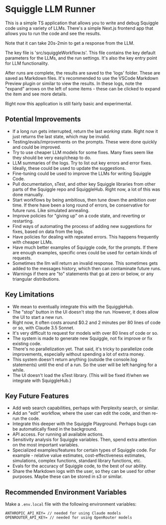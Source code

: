 # Squiggle LLM Runner

This is a simple TS application that allows you to write and debug Squiggle code using a variety of LLMs. There's a simple Next.js frontend app that allows you to run the code and see the results.

Note that it can take 20s-2min to get a response from the LLM.

The key file is 'src/squiggleWorkflow.ts'. This file contains the key default parameters for the LLMs, and the run settings. It's also the key entry point for LLM functionality.

After runs are complete, the results are saved to the 'logs' folder. These are saved as Markdown files. It's recommended to use the VSCode Markdown Preview plugin or similar to view the results. In these logs, note the "expand" arrows on the left of some items - these can be clicked to expand the item and see more details.

Right now this application is still fairly basic and experimental.

## Potential Improvements

- If a long run gets interrupted, return the last _working_ state. Right now it just returns the last state, which may be invalid.
- Testing/evals/improvements on the prompts. These were done quickly and could be improved.
- Try to use cheaper LLM models for some fixes. Many fixes seem like they should be very easy/cheap to do.
- LLM summaries of the logs. Try to list out key errors and error fixes. Ideally, these could be used to update the suggestions.
- Fine-tuning could be used to improve the LLMs for writing Squiggle Code.
- Pull documentation, sTest, and other key Squiggle libraries from other parts of the Squiggle repo and SquiggleHub. Right now, a lot of this was done manually.
- Start workflows by being ambitious, then tune down the ambition over time. If there have been a long round of errors, be conservative for future runs. Like simulated annealing.
- Improve policies for "giving up" on a code state, and reverting or restarting.
- Find ways of automating the process of adding new suggestions for fixes, based on data from the logs.
- Have policies for dealing with repeated errors. This happens frequently with cheaper LLMs.
- Have much better examples of Squiggle code, for the prompts. If there are enough examples, specific ones could be used for certain kinds of requests.
- Sometimes the llm will return an invalid response. This sometimes gets added to the messages history, which then can contaminate future runs.
- Warnings if there are "to" statements that go at zero or below, or any triangular distributions.

## Key Limitations

- We mean to eventually integrate this with the SquiggleHub.
- The "stop" button in the UI doesn't stop the run. However, it does allow the UI to start a new run.
- Right now, it often costs around $0.2 and 2 minutes per 80 lines of code or so, with Claude 3.5 Sonnet.
- It's very difficult to request for models with over 80 lines of code or so.
- The system is made to generate new Squiggle, not fix improve or fix existing code.
- There's no parallelization yet. That said, it's tricky to parallelize code improvements, especially without spending a lot of extra money.
- This system doesn't return anything (outside the console.log statements) until the end of a run. So the user will be left hanging for a while.
- The UI doesn't load the sTest library. (This will be fixed if/when we integrate with SquiggleHub.)

## Key Future Features

- Add web search capabilities, perhaps with Perplexity search, or similar.
- Add an "edit" workflow, where the user can edit the code, and then re-run the code.
- Integrate this deeper with the Squiggle Playground. Perhaps bugs can be automatically fixed in the background.
- API access. For running all available actions.
- Sensitivity analysis for Squiggle variables. Then, spend extra attention on the most important variables.
- Specialized examples/features for certain types of Squiggle code. For example - relative value estimates, cost-effectiveness estimates, simulations, complex functions, standard library functions, etc.
- Evals for the accuracy of Squiggle code, to the best of our ability.
- Share the Markdown logs with the user, so they can be used for other purposes. Maybe these can be stored in s3 or similar.

## Recommended Environment Variables

Make a `.env.local` file with the following environment variables:

```
ANTHROPIC_API_KEY= // needed for using Claude models
OPENROUTER_API_KEY= // needed for using OpenRouter models
```
